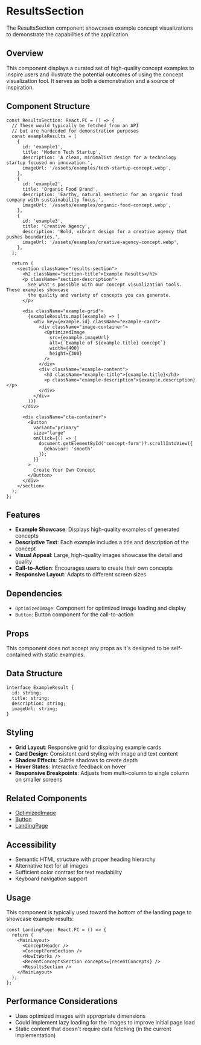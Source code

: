 # ResultsSection

The ResultsSection component showcases example concept visualizations to demonstrate the capabilities of the application.

## Overview

This component displays a curated set of high-quality concept examples to inspire users and illustrate the potential outcomes of using the concept visualization tool. It serves as both a demonstration and a source of inspiration.

## Component Structure

```tsx
const ResultsSection: React.FC = () => {
  // These would typically be fetched from an API
  // but are hardcoded for demonstration purposes
  const exampleResults = [
    {
      id: 'example1',
      title: 'Modern Tech Startup',
      description: 'A clean, minimalist design for a technology startup focused on innovation.',
      imageUrl: '/assets/examples/tech-startup-concept.webp',
    },
    {
      id: 'example2',
      title: 'Organic Food Brand',
      description: 'Earthy, natural aesthetic for an organic food company with sustainability focus.',
      imageUrl: '/assets/examples/organic-food-concept.webp',
    },
    {
      id: 'example3',
      title: 'Creative Agency',
      description: 'Bold, vibrant design for a creative agency that pushes boundaries.',
      imageUrl: '/assets/examples/creative-agency-concept.webp',
    },
  ];

  return (
    <section className="results-section">
      <h2 className="section-title">Example Results</h2>
      <p className="section-description">
        See what's possible with our concept visualization tools. These examples showcase 
        the quality and variety of concepts you can generate.
      </p>
      
      <div className="example-grid">
        {exampleResults.map((example) => (
          <div key={example.id} className="example-card">
            <div className="image-container">
              <OptimizedImage
                src={example.imageUrl}
                alt={`Example of ${example.title} concept`}
                width={400}
                height={300}
              />
            </div>
            <div className="example-content">
              <h3 className="example-title">{example.title}</h3>
              <p className="example-description">{example.description}</p>
            </div>
          </div>
        ))}
      </div>
      
      <div className="cta-container">
        <Button
          variant="primary"
          size="large"
          onClick={() => {
            document.getElementById('concept-form')?.scrollIntoView({ 
              behavior: 'smooth' 
            });
          }}
        >
          Create Your Own Concept
        </Button>
      </div>
    </section>
  );
};
```

## Features

- **Example Showcase**: Displays high-quality examples of generated concepts
- **Descriptive Text**: Each example includes a title and description of the concept
- **Visual Appeal**: Large, high-quality images showcase the detail and quality
- **Call-to-Action**: Encourages users to create their own concepts
- **Responsive Layout**: Adapts to different screen sizes

## Dependencies

- `OptimizedImage`: Component for optimized image loading and display
- `Button`: Button component for the call-to-action

## Props

This component does not accept any props as it's designed to be self-contained with static examples.

## Data Structure

```tsx
interface ExampleResult {
  id: string;
  title: string;
  description: string;
  imageUrl: string;
}
```

## Styling

- **Grid Layout**: Responsive grid for displaying example cards
- **Card Design**: Consistent card styling with image and text content
- **Shadow Effects**: Subtle shadows to create depth
- **Hover States**: Interactive feedback on hover
- **Responsive Breakpoints**: Adjusts from multi-column to single column on smaller screens

## Related Components

- [OptimizedImage](../../../../components/ui/OptimizedImage.md)
- [Button](../../../../components/ui/Button.md)
- [LandingPage](../LandingPage.md)

## Accessibility

- Semantic HTML structure with proper heading hierarchy
- Alternative text for all images
- Sufficient color contrast for text readability
- Keyboard navigation support

## Usage

This component is typically used toward the bottom of the landing page to showcase example results:

```tsx
const LandingPage: React.FC = () => {
  return (
    <MainLayout>
      <ConceptHeader />
      <ConceptFormSection />
      <HowItWorks />
      <RecentConceptsSection concepts={recentConcepts} />
      <ResultsSection />
    </MainLayout>
  );
};
```

## Performance Considerations

- Uses optimized images with appropriate dimensions
- Could implement lazy loading for the images to improve initial page load
- Static content that doesn't require data fetching (in the current implementation) 